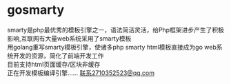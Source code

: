 # gosmarty
smarty是php最优秀的模板引擎之一，语法简洁灵活，给Php框架进步产生了积极影响,互联网有大量web系统采用了smarty模板</br>
用golang重写smarty模板引擎，使诸多php smarty html模板直接成为go web系统开发的资源，简化了前端开发工作</br>
目前支持html页面缓存/区块非缓存</br>
正在开发模板编译引擎……
联系2710352523@qq.com
